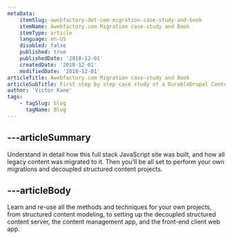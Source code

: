 ```yaml
---
metaData:
    itemSlug: awebfactory-dot-com-migration-case-study-and-book
    itemName: Awebfactory.com Migration case-study and Book
    itemType: article
    language: en-US
    disabled: false
    published: true
    publishedDate: '2018-12-01'
    createdDate: '2018-12-01'
    modifiedDate: '2018-12-01'
articleTitle: Awebfactory.com Migration case-study and Book
articleSubTitle: First step by step case study of a DurableDrupal Content Migration Rescue, from a Drupal 6 site to decoupled and scalable full-stack JavaScript
author: 'Victor Kane'
tags:
    - tagSlug: blog
      tagName: Blog
---
```

---articleSummary
---
Understand in detail how this full stack JavaScript site was built, and how all legacy content was migrated to it. Then you'll be all set to perform your own migrations and decoupled structured content projects.

---articleBody
---
Learn and re-use all the methods and techniques for your own projects, from structured content modeling, to setting up the decoupled structured content server, the content management app, and the front-end client web app.
